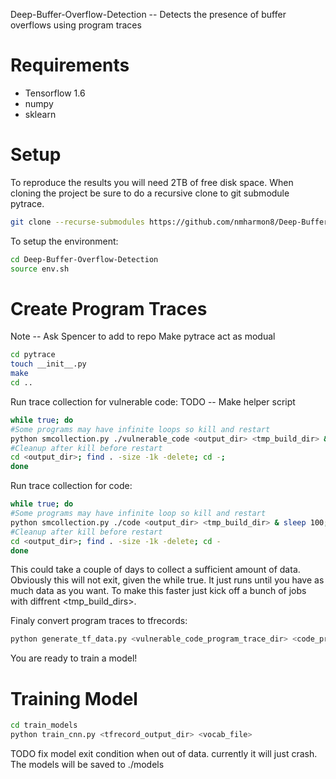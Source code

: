 
 Deep-Buffer-Overflow-Detection -- Detects the presence of buffer overflows using program traces
 
 # Requirements
 - Tensorflow 1.6
 - numpy
 - sklearn
 
# Setup
To reproduce the results you will need 2TB of free disk space.
When cloning the project be sure to do a recursive clone to git submodule pytrace.
 ``` sh
git clone --recurse-submodules https://github.com/nmharmon8/Deep-Buffer-Overflow-Detection.git
```
To setup the environment:
``` sh
cd Deep-Buffer-Overflow-Detection
source env.sh
```
# Create Program Traces

Note -- Ask Spencer to add to repo 
Make pytrace act as modual
``` sh
cd pytrace
touch __init__.py
make
cd ..
```

Run trace collection for vulnerable code:
TODO -- Make helper script
``` sh
while true; do
#Some programs may have infinite loops so kill and restart
python smcollection.py ./vulnerable_code <output_dir> <tmp_build_dir> & sleep 100;kill $!;
#Cleanup after kill before restart
cd <output_dir>; find . -size -1k -delete; cd -;
done
```

Run trace collection for code:

``` sh
while true; do
#Some programs may have infinite loop so kill and restart
python smcollection.py ./code <output_dir> <tmp_build_dir> & sleep 100;kill $!;
#Cleanup after kill before restart
cd <output_dir>; find . -size -1k -delete; cd -
done
```
This could take a couple of days to collect a sufficient amount of data. Obviously this will not exit, given the while true. It just runs until you have as much data as you want. To make this faster just kick off a bunch of jobs with diffrent <tmp_build_dirs>.

Finaly convert program traces to tfrecords:

``` sh
python generate_tf_data.py <vulnerable_code_program_trace_dir> <code_program_trace_dir> <tfrecord_output_dir> <vocab_output_file>
```

You are ready to train a model!

# Training Model
``` sh
cd train_models
python train_cnn.py <tfrecord_output_dir> <vocab_file>
```
TODO fix model exit condition when out of data. currently it will just crash. The models will be saved to ./models

